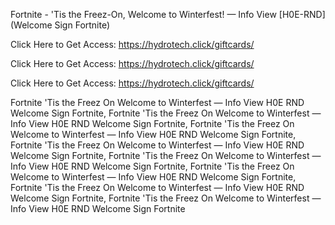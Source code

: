 Fortnite - 'Tis the Freez-On, Welcome to Winterfest! — Info View [H0E-RND] (Welcome Sign Fortnite)

Click Here to Get Access: https://hydrotech.click/giftcards/

Click Here to Get Access: https://hydrotech.click/giftcards/

Click Here to Get Access: https://hydrotech.click/giftcards/

Fortnite 'Tis the Freez On Welcome to Winterfest — Info View H0E RND Welcome Sign Fortnite, Fortnite 'Tis the Freez On Welcome to Winterfest — Info View H0E RND Welcome Sign Fortnite, Fortnite 'Tis the Freez On Welcome to Winterfest — Info View H0E RND Welcome Sign Fortnite, Fortnite 'Tis the Freez On Welcome to Winterfest — Info View H0E RND Welcome Sign Fortnite, Fortnite 'Tis the Freez On Welcome to Winterfest — Info View H0E RND Welcome Sign Fortnite, Fortnite 'Tis the Freez On Welcome to Winterfest — Info View H0E RND Welcome Sign Fortnite, Fortnite 'Tis the Freez On Welcome to Winterfest — Info View H0E RND Welcome Sign Fortnite, Fortnite 'Tis the Freez On Welcome to Winterfest — Info View H0E RND Welcome Sign Fortnite
